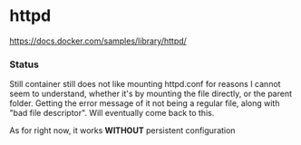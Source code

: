 # httpd

https://docs.docker.com/samples/library/httpd/


### Status
Still container still does not like mounting httpd.conf for reasons I cannot seem to understand, whether it's by mounting the file directly, or the parent folder.
Getting the error message of it not being a regular file, along with "bad file descriptor".
Will eventually come back to this.

As for right now, it works **WITHOUT** persistent configuration